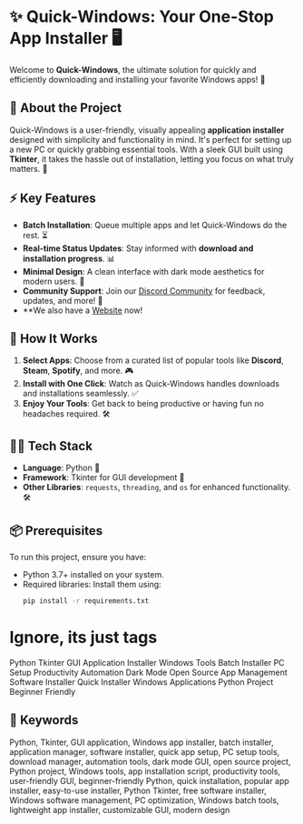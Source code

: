 # ✨ Quick-Windows: Your One-Stop App Installer 🖥️

Welcome to **Quick-Windows**, the ultimate solution for quickly and efficiently downloading and installing your favorite Windows apps! 🚀 

## 📜 About the Project
Quick-Windows is a user-friendly, visually appealing **application installer** designed with simplicity and functionality in mind. It's perfect for setting up a new PC or quickly grabbing essential tools. With a sleek GUI built using **Tkinter**, it takes the hassle out of installation, letting you focus on what truly matters. 🎯

## ⚡ Key Features
- **Batch Installation**: Queue multiple apps and let Quick-Windows do the rest. ⏳
- **Real-time Status Updates**: Stay informed with **download and installation progress**. 📊
- **Minimal Design**: A clean interface with dark mode aesthetics for modern users. 🖤
- **Community Support**: Join our [Discord Community](https://discord.gg/DWKafNrj5m) for feedback, updates, and more! 💬
- **We also have a [Website](https://ronniecoleman9.github.io/) now!

## 🚀 How It Works
1. **Select Apps**: Choose from a curated list of popular tools like **Discord**, **Steam**, **Spotify**, and more. 🎮
2. **Install with One Click**: Watch as Quick-Windows handles downloads and installations seamlessly. ✅
3. **Enjoy Your Tools**: Get back to being productive or having fun no headaches required. 🛠️

## 👨‍💻 Tech Stack
- **Language**: Python 🐍
- **Framework**: Tkinter for GUI development 🎨
- **Other Libraries**: `requests`, `threading`, and `os` for enhanced functionality. 🛠️

## 📦 Prerequisites
To run this project, ensure you have:
- Python 3.7+ installed on your system.
- Required libraries: Install them using:
  ```bash
  pip install -r requirements.txt

# Ignore, its just tags
Python Tkinter GUI Application Installer Windows Tools Batch Installer PC Setup Productivity Automation Dark Mode Open Source App Management Software Installer Quick Installer Windows Applications Python Project Beginner Friendly

## 🔎 Keywords
Python, Tkinter, GUI application, Windows app installer, batch installer, application manager, software installer, quick app setup, PC setup tools, download manager, automation tools, dark mode GUI, open source project, Python project, Windows tools, app installation script, productivity tools, user-friendly GUI, beginner-friendly Python, quick installation, popular app installer, easy-to-use installer, Python Tkinter, free software installer, Windows software management, PC optimization, Windows batch tools, lightweight app installer, customizable GUI, modern design
